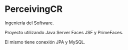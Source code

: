 # PerceivingCR

Ingeniería del Software.

Proyecto utilizando Java Server Faces JSF y PrimeFaces.

El mismo tiene conexión JPA y MySQL.

